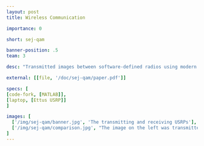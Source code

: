 ```yaml
---
layout: post
title: Wireless Communication

importance: 0

short: sej-qam

banner-position: .5
team: 3

desc: "Transmitted images between software-defined radios using modern wireless communication techniques."

external: [[file, '/doc/sej-qam/paper.pdf']]

specs: [
[code-fork, [MATLAB]],
[laptop, [Ettus USRP]]
]

images: [
  ['/img/sej-qam/banner.jpg', 'The transmitting and receiving USRPs'],
  ['/img/sej-qam/comparison.jpg', "The image on the left was transmitted and decoded as the image on the right."]
]
---
```

